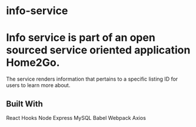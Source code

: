 # info-service

# Info service is part of an open sourced service oriented application Home2Go. 
The service renders information that pertains to a specific listing ID for users to learn more about.

## Built With 
React Hooks
Node 
Express
MySQL
Babel
Webpack
Axios
